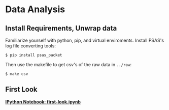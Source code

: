 # Data Analysis

## Install Requirements, Unwrap data

Familiarize yourself with python, pip, and virtual enviroments. Install PSAS's
log file converting tools:

    $ pip install psas_packet

Then use the makefile to get csv's of the raw data in `../raw`:

    $ make csv


## First Look

**[IPython Notebook: first-look.ipynb](http://nbviewer.ipython.org/github/psas/Launch-11/blob/gh-pages/data/analysis/first-look.ipynb)**

